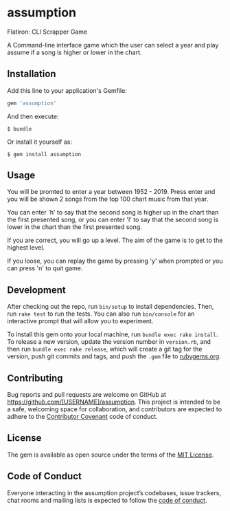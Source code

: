 # assumption
Flatiron: CLI Scrapper Game

A Command-line interface game which the user can select a year and play assume if a song is higher or lower in the chart.

## Installation

Add this line to your application's Gemfile:

```ruby
gem 'assumption'
```

And then execute:

    $ bundle

Or install it yourself as:

    $ gem install assumption

## Usage

You will be promted to enter a year between 1952 - 2019.
Press enter and you will be shown 2 songs from the top 100 chart music from that year.

You can enter 'h' to say that the second song is higher up in the chart than the first presented song,
or you can enter 'l' to say that the second song is lower in the chart than the first presented song.

If you are correct, you will go up a level.
The aim of the game is to get to the highest level.

If you loose, you can replay the game by pressing 'y' when prompted or you can press 'n' to quit game.

## Development

After checking out the repo, run `bin/setup` to install dependencies. Then, run `rake test` to run the tests. You can also run `bin/console` for an interactive prompt that will allow you to experiment.

To install this gem onto your local machine, run `bundle exec rake install`. To release a new version, update the version number in `version.rb`, and then run `bundle exec rake release`, which will create a git tag for the version, push git commits and tags, and push the `.gem` file to [rubygems.org](https://rubygems.org).

## Contributing

Bug reports and pull requests are welcome on GitHub at https://github.com/[USERNAME]/assumption. This project is intended to be a safe, welcoming space for collaboration, and contributors are expected to adhere to the [Contributor Covenant](http://contributor-covenant.org) code of conduct.

## License

The gem is available as open source under the terms of the [MIT License](https://opensource.org/licenses/MIT).

## Code of Conduct

Everyone interacting in the assumption project’s codebases, issue trackers, chat rooms and mailing lists is expected to follow the [code of conduct](https://github.com/[USERNAME]/assumption/blob/master/CODE_OF_CONDUCT.md).
